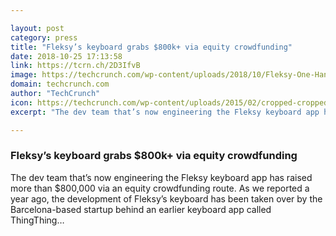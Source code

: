 ```yaml
---

layout: post
category: press
title: "Fleksy’s keyboard grabs $800k+ via equity crowdfunding"
date: 2018-10-25 17:13:58
link: https://tcrn.ch/2D3IfvB
image: https://techcrunch.com/wp-content/uploads/2018/10/Fleksy-One-Hand-Palm.jpg?w=533
domain: techcrunch.com
author: "TechCrunch"
icon: https://techcrunch.com/wp-content/uploads/2015/02/cropped-cropped-favicon-gradient.png?w=180
excerpt: "The dev team that’s now engineering the Fleksy keyboard app has raised more than $800,000 via an equity crowdfunding route. As we reported a year ago, the development of Fleksy’s keyboard has been taken over by the Barcelona-based startup behind an earlier keyboard app called ThingThing…"

---
```


### Fleksy’s keyboard grabs $800k+ via equity crowdfunding

The dev team that’s now engineering the Fleksy keyboard app has raised more than $800,000 via an equity crowdfunding route. As we reported a year ago, the development of Fleksy’s keyboard has been taken over by the Barcelona-based startup behind an earlier keyboard app called ThingThing…